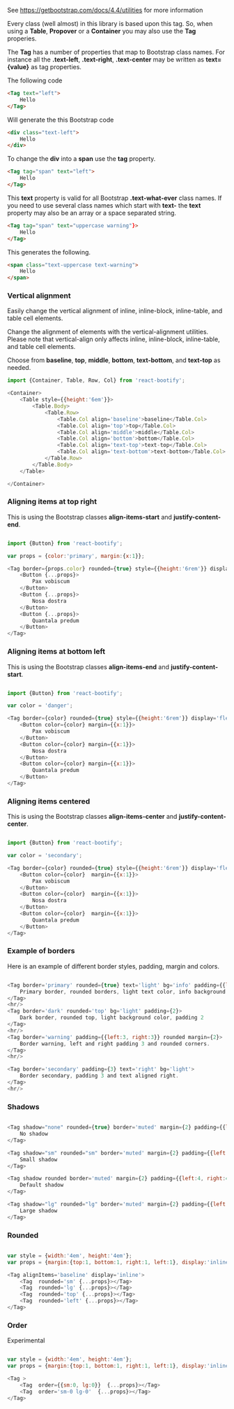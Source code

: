 
See https://getbootstrap.com/docs/4.4/utilities for more information

Every class (well almost) in this library is based upon this tag. So, when using a **Table**, **Propover** or a **Container** you may also use the **Tag** properies.

The **Tag** has a number of properties that map to Bootstrap class names.
For instance all the **.text-left**, **.text-right**, **.text-center** may be written as **text={value}** as tag properties.

The following code

```html static
<Tag text="left">
    Hello
</Tag>
```

Will generate the this Bootstrap code

```html static
<div class="text-left">
    Hello
</div>
```

To change the **div** into a **span** use the **tag** property.

```html static
<Tag tag="span" text="left">
    Hello
</Tag>
```

This **text** property is valid for all Bootstrap **.text-what-ever** class names.
If you need to use several class names which start with **text-** the **text** property 
may also be an array or a space separated string.


```html static
<Tag tag="span" text="uppercase warning"}>
    Hello
</Tag>
```

This generates the following.

```html static
<span class="text-uppercase text-warning">
    Hello
</span>
```


### Vertical alignment

Easily change the vertical alignment of inline, inline-block, inline-table, and table cell elements.

Change the alignment of elements with the vertical-alignment utilities. Please note that vertical-align only affects inline, inline-block, inline-table, and table cell elements.

Choose from **baseline**, **top**, **middle**, **bottom**, **text-bottom**, and **text-top** as needed.

```js
import {Container, Table, Row, Col} from 'react-bootify';

<Container>
    <Table style={{height:'6em'}}>
        <Table.Body>
            <Table.Row>
                <Table.Col align='baseline'>baseline</Table.Col>
                <Table.Col align='top'>top</Table.Col>
                <Table.Col align='middle'>middle</Table.Col>
                <Table.Col align='bottom'>bottom</Table.Col>
                <Table.Col align='text-top'>text-top</Table.Col>
                <Table.Col align='text-bottom'>text-bottom</Table.Col>
            </Table.Row>
        </Table.Body>
    </Table>

</Container>

```


### Aligning items at top right

This is using the Bootstrap classes **align-items-start** and **justify-content-end**.


```js

import {Button} from 'react-bootify';

var props = {color:'primary', margin:{x:1}};

<Tag border={props.color} rounded={true} style={{height:'6rem'}} display='flex' alignItems='start' justifyContent={{sm:'end', lg:'start'}} padding={2} >
    <Button {...props}>
        Pax vobiscum
    </Button>
    <Button {...props}>
        Nosa dostra
    </Button>
    <Button {...props}>
        Quantala predum
    </Button>
</Tag>

```


### Aligning items at bottom left

This is using the Bootstrap classes **align-items-end** and **justify-content-start**.

```js

import {Button} from 'react-bootify';

var color = 'danger';

<Tag border={color} rounded={true} style={{height:'6rem'}} display='flex' alignItems='end' justifyContent='start' padding={2} >
    <Button color={color} margin={{x:1}}>
        Pax vobiscum
    </Button>
    <Button color={color} margin={{x:1}}>
        Nosa dostra
    </Button>
    <Button color={color} margin={{x:1}}>
        Quantala predum
    </Button>
</Tag>

```

### Aligning items centered

This is using the Bootstrap classes **align-items-center** and **justify-content-center**.


```js

import {Button} from 'react-bootify';

var color = 'secondary';

<Tag border={color} rounded={true} style={{height:'6rem'}} display='flex' alignItems='center' justifyContent='center' padding={2} >
    <Button color={color}  margin={{x:1}}>
        Pax vobiscum
    </Button>
    <Button color={color}  margin={{x:1}}>
        Nosa dostra
    </Button>
    <Button color={color}  margin={{x:1}}>
        Quantala predum
    </Button>
</Tag>

```


### Example of borders

Here is an example of different border styles, padding, margin and colors.

```js

<Tag border='primary' rounded={true} text='light' bg='info' padding={{left:3, right:3, bottom:2, top:2}}>
    Primary border, rounded borders, light text color, info background color and some padding 
</Tag>
<hr/>
<Tag border='dark' rounded='top' bg='light' padding={2}>
    Dark border, rounded top, light background color, padding 2
</Tag>
<hr/>
<Tag border='warning' padding={{left:3, right:3}} rounded margin={2}>
    Border warning, left and right padding 3 and rounded corners.
</Tag>
<hr/>

<Tag border='secondary' padding={3} text='right' bg='light'>
    Border secondary, padding 3 and text aligned right.
</Tag>
<hr/>


```

### Shadows

```js

<Tag shadow="none" rounded={true} border='muted' margin={2} padding={{left:4, right:4, y:2}}>
    No shadow
</Tag>

<Tag shadow="sm" rounded="sm" border='muted' margin={2} padding={{left:4, right:4, y:2}}>
    Small shadow
</Tag>

<Tag shadow rounded border='muted' margin={2} padding={{left:4, right:4, y:2}}>
    Default shadow
</Tag>

<Tag shadow="lg" rounded="lg" border='muted' margin={2} padding={{left:4, right:4, y:2}}>
    Large shadow
</Tag>


```


### Rounded


```js

var style = {width:'4em', height:'4em'};
var props = {margin:{top:1, bottom:1, right:1, left:1}, display:'inline-block', bg:'info', border:'dark', style:style};

<Tag alignItems='baseline' display='inline'>
    <Tag  rounded='sm' {...props}></Tag>
    <Tag  rounded='lg' {...props}></Tag>
    <Tag  rounded='top' {...props}></Tag>
    <Tag  rounded='left' {...props}></Tag>
</Tag>
```

### Order

Experimental


```js

var style = {width:'4em', height:'4em'};
var props = {margin:{top:1, bottom:1, right:1, left:1}, display:'inline-block', bg:'info', border:'dark', style:style};

<Tag >
    <Tag  order={{sm:0, lg:0}}  {...props}></Tag>
    <Tag  order='sm-0 lg-0'  {...props}></Tag>
</Tag>
```
